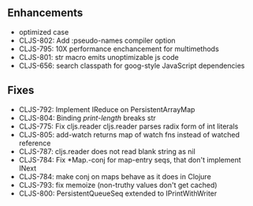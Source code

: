 
Enhancements
------------
* optimized case
* CLJS-802: Add :pseudo-names compiler option
* CLJS-795: 10X performance enchancement for multimethods
* CLJS-801: str macro emits unoptimizable js code
* CLJS-656: search classpath for goog-style JavaScript dependencies

Fixes
-----
* CLJS-792: Implement IReduce on PersistentArrayMap
* CLJS-804: Binding *print-length* breaks str
* CLJS-775: Fix cljs.reader cljs.reader parses radix form of int literals
* CLJS-805: add-watch returns map of watch fns instead of watched reference
* CLJS-787: cljs.reader does not read blank string as nil
* CLJS-784: Fix *Map.-conj for map-entry seqs, that don't implement INext
* CLJS-784: make conj on maps behave as it does in Clojure
* CLJS-793: fix memoize (non-truthy values don't get cached)
* CLJS-800: PersistentQueueSeq extended to IPrintWithWriter